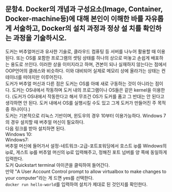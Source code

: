 문항4. Docker의 개념과 구성요소(Image, Container, Docker-machine등)에 대해 본인이 이해한 바를 자유롭게 서술하고, Docker의 설치 과정과 정상 설 치를 확인하는 과정을 기술하시오.
---------------------------------------------------------------------------------------------------------
도커는 버추얼머신과 유사한 기술로, 클라우드 컴퓨팅 등 서버를 나누어 활용할 때 이용된다. 또는 OS를 포함한 프로그램의 셋팅 상태를 하나의 상으로 떠놓고 손쉽게 배포하는 용도로 쓰인다. 이러한 상을 이미지라고 하며, 견본이 되나 실재하지 않는다는 점에서 OOP언어의 클래스와 비슷하다. 이와 대비되어 실제로 메모리 상에 올라가는 상태는 컨테이너를 떠야지만 이루어진다.
<br/>도커가 버추얼 머신과 다른 점은 도커는 OS를 아예 새로 구동하는 것이 아니라는 점이다. 도커는 OS내에서 작동하며 도커 내의 프로그램이나 OS들은 같은 kernel을 이용한다. (도커가 OS내에서 작동한다고 해서 무조건 OS가 도커를 품고 그 반대는 안 된다고 생각하면 안 된다. 도커 내에서 OS를 실행시킬 수도 있고 그게 도커가 만들어진 주 목적 중 하나이다.)
<br/>도커는 기본적으로 리눅스 기반이며, 윈도우의 경우 10부터 이용가능하다. Windows 7의 경우 설치할 때 버추얼 머신이 필요하다.
<br/>다음 링크를 받아 설치하면 된다. 
<br/>Windows 10: 
<br/>Windows7:
<br/>버추얼 머신에 들어가서 설정-네트워크-고급-포트포워딩에서 호스트 ip를 Windows의 ip로, 게스트 ip를 버추얼 머신의 ip로 입력해주고, 정해진 포트 넘버를 양 쪽에 동일하게 입력한다.
<br/>도커 Quickstart terminal 아이콘을 클릭하여 들어간다.
<br/>만약 "A User Account Control prompt to allow virtualbox to make changes to your computer"라는 게 드면 yes를 선택한다.
<br/>```docker run hello-world```를 입력하여 설치가 제대로 된 것인지를 확인한다.
